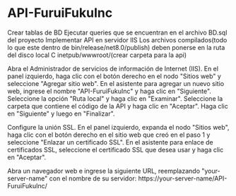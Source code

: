 # API-FuruiFukuInc
Crear tablas de BD
Ejecutar queries que se encuentran en el archivo BD.sql del proyecto
Implementar API en servidor IIS
Los archivos compilados(todo lo que este dentro de bin/release/net8.0/publish) deben ponerse en la ruta del disco local C inetpub/wwwroot/(crear carpeta para la api)

Abra el Administrador de servicios de información de Internet (IIS).
En el panel izquierdo, haga clic con el botón derecho en el nodo "Sitios web" y seleccione "Agregar sitio web".
En el asistente para agregar un nuevo sitio web, ingrese el nombre "API-FuruiFukuInc" y haga clic en "Siguiente".
Seleccione la opción "Ruta local" y haga clic en "Examinar".
Seleccione la carpeta que contiene el código de la API y haga clic en "Aceptar".
Haga clic en "Siguiente" y luego en "Finalizar".

Configure la unión SSL.
En el panel izquierdo, expanda el nodo "Sitios web", haga clic con el botón derecho en el sitio web que creó en el paso 1 y seleccione "Enlazar un certificado SSL".
En el asistente para enlace de certificados SSL, seleccione el certificado SSL que desea usar y haga clic en "Aceptar".

Abra un navegador web e ingrese la siguiente URL, reemplazando "your-server-name" con el nombre de su servidor:
https://your-server-name/API-FuruiFukuInc/

